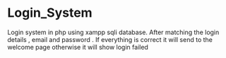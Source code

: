 # Login_System
 Login system in php using xampp sqli database. After matching the login details , email and password . If everything is correct it will send to the welcome page otherwise it will show login failed
